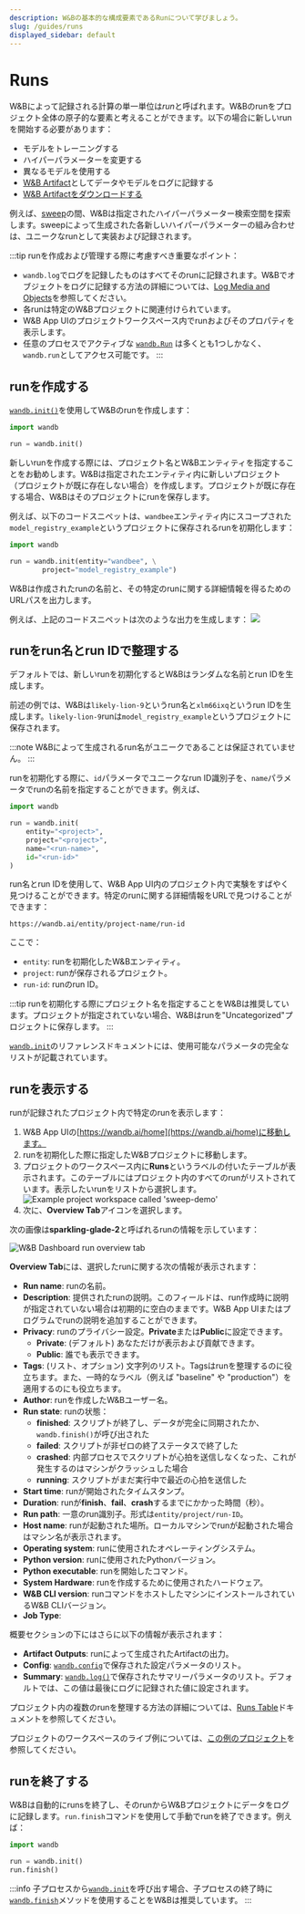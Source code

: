 ```yaml
---
description: W&Bの基本的な構成要素であるRunについて学びましょう。
slug: /guides/runs
displayed_sidebar: default
---
```



# Runs

W&Bによって記録される計算の単一単位は*run*と呼ばれます。W&Bのrunをプロジェクト全体の原子的な要素と考えることができます。以下の場合に新しいrunを開始する必要があります：

* モデルをトレーニングする
* ハイパーパラメーターを変更する
* 異なるモデルを使用する
* [W&B Artifact](../artifacts/intro.md)としてデータやモデルをログに記録する
* [W&B Artifactをダウンロードする](../artifacts/download-and-use-an-artifact.md)

例えば、[sweep](../sweeps/intro.md)の間、W&Bは指定されたハイパーパラメーター検索空間を探索します。sweepによって生成された各新しいハイパーパラメーターの組み合わせは、ユニークなrunとして実装および記録されます。

:::tip
runを作成および管理する際に考慮すべき重要なポイント：
* `wandb.log`でログを記録したものはすべてそのrunに記録されます。W&Bでオブジェクトをログに記録する方法の詳細については、[Log Media and Objects](../track/log/intro.md)を参照してください。
* 各runは特定のW&Bプロジェクトに関連付けられています。
* W&B App UIのプロジェクトワークスペース内でrunおよびそのプロパティを表示します。
* 任意のプロセスでアクティブな [`wandb.Run`](../../ref/python/run.md) は多くとも1つしかなく、`wandb.run`としてアクセス可能です。
:::

## runを作成する

[`wandb.init()`](../../ref/python/init.md)を使用してW&Bのrunを作成します：

```python
import wandb

run = wandb.init()
```

新しいrunを作成する際には、プロジェクト名とW&Bエンティティを指定することをお勧めします。W&Bは指定されたエンティティ内に新しいプロジェクト（プロジェクトが既に存在しない場合）を作成します。プロジェクトが既に存在する場合、W&Bはそのプロジェクトにrunを保存します。

例えば、以下のコードスニペットは、`wandbee`エンティティ内にスコープされた`model_registry_example`というプロジェクトに保存されるrunを初期化します：

```python
import wandb

run = wandb.init(entity="wandbee", \
        project="model_registry_example")
```

W&Bは作成されたrunの名前と、その特定のrunに関する詳細情報を得るためのURLパスを出力します。

例えば、上記のコードスニペットは次のような出力を生成します：
![](/images/runs/run_example.png)

## runをrun名とrun IDで整理する
デフォルトでは、新しいrunを初期化するとW&Bはランダムな名前とrun IDを生成します。

前述の例では、W&Bは`likely-lion-9`というrun名と`xlm66ixq`というrun IDを生成します。`likely-lion-9`runは`model_registry_example`というプロジェクトに保存されます。

:::note
W&Bによって生成されるrun名がユニークであることは保証されていません。
:::

runを初期化する際に、`id`パラメータでユニークなrun ID識別子を、`name`パラメータでrunの名前を指定することができます。例えば、

```python 
import wandb

run = wandb.init(
    entity="<project>", 
    project="<project>", 
    name="<run-name>", 
    id="<run-id>"
)
```

run名とrun IDを使用して、W&B App UI内のプロジェクト内で実験をすばやく見つけることができます。特定のrunに関する詳細情報をURLで見つけることができます：

```text title="W&B App URL for a specific run"
https://wandb.ai/entity/project-name/run-id
```

ここで：
* `entity`: runを初期化したW&Bエンティティ。
* `project`: runが保存されるプロジェクト。
* `run-id`: runのrun ID。

:::tip
runを初期化する際にプロジェクト名を指定することをW&Bは推奨しています。プロジェクトが指定されていない場合、W&Bはrunを"Uncategorized"プロジェクトに保存します。
:::

[`wandb.init`](../../ref/python/init.md)のリファレンスドキュメントには、使用可能なパラメータの完全なリストが記載されています。

## runを表示する

runが記録されたプロジェクト内で特定のrunを表示します：

1. W&B App UIの[https://wandb.ai/home](https://wandb.ai/home)に移動します。
2. runを初期化した際に指定したW&Bプロジェクトに移動します。
3. プロジェクトのワークスペース内に**Runs**というラベルの付いたテーブルが表示されます。このテーブルにはプロジェクト内のすべてのrunがリストされています。表示したいrunをリストから選択します。
  ![Example project workspace called 'sweep-demo'](/images/app_ui/workspace_tab_example.png)
4. 次に、**Overview Tab**アイコンを選択します。

次の画像は**sparkling-glade-2**と呼ばれるrunの情報を示しています：

![W&B Dashboard run overview tab](/images/app_ui/wandb_run_overview_page.png)

**Overview Tab**には、選択したrunに関する次の情報が表示されます：

* **Run name**: runの名前。
* **Description**: 提供されたrunの説明。このフィールドは、run作成時に説明が指定されていない場合は初期的に空白のままです。W&B App UIまたはプログラムでrunの説明を追加することができます。
* **Privacy**: runのプライバシー設定。**Private**または**Public**に設定できます。
    * **Private**: (デフォルト) あなただけが表示および貢献できます。
    * **Public**: 誰でも表示できます。
* **Tags**: (リスト、オプション) 文字列のリスト。Tagsはrunを整理するのに役立ちます。また、一時的なラベル（例えば "baseline" や "production"）を適用するのにも役立ちます。
* **Author**: runを作成したW&Bユーザー名。
* **Run state**: runの状態：
  * **finished**: スクリプトが終了し、データが完全に同期されたか、`wandb.finish()`が呼び出された
  * **failed**: スクリプトが非ゼロの終了ステータスで終了した
  * **crashed**: 内部プロセスでスクリプトが心拍を送信しなくなった、これが発生するのはマシンがクラッシュした場合
  * **running**: スクリプトがまだ実行中で最近の心拍を送信した
* **Start time**: runが開始されたタイムスタンプ。
* **Duration**: runが**finish**、**fail**、**crash**するまでにかかった時間（秒）。
* **Run path**: 一意のrun識別子。形式は`entity/project/run-ID`。
* **Host name**: runが起動された場所。ローカルマシンでrunが起動された場合はマシン名が表示されます。
* **Operating system**: runに使用されたオペレーティングシステム。
* **Python version**: runに使用されたPythonバージョン。
* **Python executable**: runを開始したコマンド。
* **System Hardware**: runを作成するために使用されたハードウェア。
* **W&B CLI version**: runコマンドをホストしたマシンにインストールされているW&B CLIバージョン。
* **Job Type**:

概要セクションの下にはさらに以下の情報が表示されます：

* **Artifact Outputs**: runによって生成されたArtifactの出力。
* **Config**: [`wandb.config`](../../guides/track/config.md)で保存された設定パラメータのリスト。
* **Summary**: [`wandb.log()`](../../guides/track/log/intro.md)で保存されたサマリーパラメータのリスト。デフォルトでは、この値は最後にログに記録された値に設定されます。

プロジェクト内の複数のrunを整理する方法の詳細については、[Runs Table](../app/features/runs-table.md)ドキュメントを参照してください。

プロジェクトのワークスペースのライブ例については、[この例のプロジェクト](https://app.wandb.ai/example-team/sweep-demo)を参照してください。

## runを終了する
W&Bは自動的にrunsを終了し、そのrunからW&Bプロジェクトにデータをログに記録します。`run.finish`コマンドを使用して手動でrunを終了できます。例えば：

```python
import wandb

run = wandb.init()
run.finish()
```

:::info
子プロセスから[`wandb.init`](../../ref/python/init.md)を呼び出す場合、子プロセスの終了時に[`wandb.finish`](../../ref/python/finish.md)メソッドを使用することをW&Bは推奨しています。
:::

